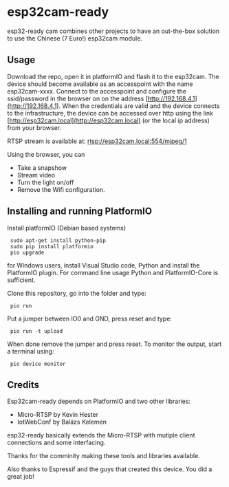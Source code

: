 # esp32cam-ready

esp32-ready cam combines other projects to have an out-the-box solution to use the Chinese (7 Euro!) esp32cam module.

## Usage
Download the repo, open it in platformIO and flash it to the esp32cam.
The device should become available as an accesspoint with the name esp32cam-xxxx.
Connect to the accesspoint and configure the ssid/password in the browser on on the address [http://192.168.4.1](http://192.168.4.1).
When the credentials are valid and the device connects to the infrastructure, the device can be accessed over http using the link [http://esp32cam.local](http://esp32cam.local) (or the local ip address) from your browser.

RTSP stream is available at: [rtsp://esp32cam.local:554/mjpeg/1](rtsp://esp32cam.local:554/mjpeg/1)

Using the browser, you can
- Take a snapshow
- Stream video
- Turn the light on/off
- Remove the Wifi configuration.

## Installing and running PlatformIO

Install platformIO (Debian based systems)
```
 sudo apt-get install python-pip
 sudo pip install platformio
 pio upgrade
```
for Windows users, install Visual Studio code, Python and install the PlatformIO plugin.
For command line usage Python and PlatformIO-Core is sufficient.

Clone this repository, go into the folder and type:
```
 pio run
```
Put a jumper between IO0 and GND, press reset and type:
```
 pio run -t upload
```
When done remove the jumper and press reset. To monitor the output, start a terminal using:
```
 pio device monitor
```

## Credits
Esp32cam-ready depends on PlatformIO and two other libraries:
- Micro-RTSP by Kevin Hester
- IotWebConf by Balázs Kelemen

esp32-ready basically extends the Micro-RTSP with mutiple client connections and some interfacing.

Thanks for the comminity making these tools and libraries available.

Also thanks to Espressif and the guys that created this device. You did a great job!
